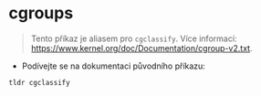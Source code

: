 # cgroups

> Tento příkaz je aliasem pro `cgclassify`.
> Více informací: <https://www.kernel.org/doc/Documentation/cgroup-v2.txt>.

- Podívejte se na dokumentaci původního příkazu:

`tldr cgclassify`
